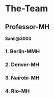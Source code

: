 # The-Team

## Professor-MH
**Sahil@3003**

### 1. Berlin-MMH

### 2. Denver-MH

### 3. Nairobi-MH

### 4. Rio-MH
